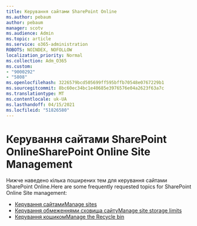 ```yaml
---
title: Керування сайтами SharePoint Online
ms.author: pebaum
author: pebaum
manager: scotv
ms.audience: Admin
ms.topic: article
ms.service: o365-administration
ROBOTS: NOINDEX, NOFOLLOW
localization_priority: Normal
ms.collection: Adm_O365
ms.custom:
- "9000292"
- "5808"
ms.openlocfilehash: 3226579bcd505699ff595bffb70548e0767229b1
ms.sourcegitcommit: 8bc60ec34bc1e40685e3976576e04a2623f63a7c
ms.translationtype: MT
ms.contentlocale: uk-UA
ms.lasthandoff: 04/15/2021
ms.locfileid: "51826580"
---
```

# <a name="sharepoint-online-site-management"></a><span data-ttu-id="819f1-102">Керування сайтами SharePoint Online</span><span class="sxs-lookup"><span data-stu-id="819f1-102">SharePoint Online Site Management</span></span>

<span data-ttu-id="819f1-103">Нижче наведено кілька поширених тем для керування сайтами SharePoint Online.</span><span class="sxs-lookup"><span data-stu-id="819f1-103">Here are some frequently requested topics for SharePoint Online Site management:</span></span>

- [<span data-ttu-id="819f1-104">Керування сайтами</span><span class="sxs-lookup"><span data-stu-id="819f1-104">Manage sites</span></span>](https://docs.microsoft.com/sharepoint/manage-sites-in-new-admin-center)
- [<span data-ttu-id="819f1-105">Керування обмеженнями сховища сайту</span><span class="sxs-lookup"><span data-stu-id="819f1-105">Manage site storage limits</span></span>](https://docs.microsoft.com/sharepoint/manage-site-collection-storage-limits)
- [<span data-ttu-id="819f1-106">Керування кошиком</span><span class="sxs-lookup"><span data-stu-id="819f1-106">Manage the Recycle bin</span></span>](https://support.microsoft.com/office/8a6c2198-910e-42dc-9a9c-bc5bc4f327da)
